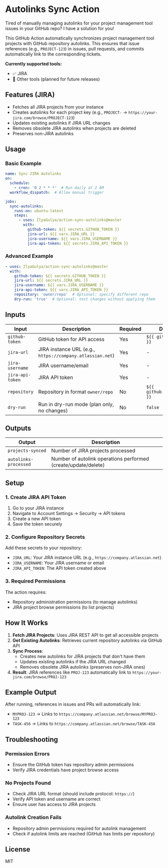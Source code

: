 # Autolinks Sync Action

Tired of manually managing autolinks for your project management tool issues in your GitHub repo? I have a solution for you!

This GitHub Action automatically synchronizes project management tool projects with GitHub repository autolinks. 
This ensures that issue references (e.g., `PROJECT-123`) in issues, pull requests, and commits automatically link to the corresponding tickets.

**Currently supported tools:**
- ✅ JIRA
- 🔄 Other tools (planned for future releases)

## Features (JIRA)

- Fetches all JIRA projects from your instance
- Creates autolinks for each project key (e.g., `PROJECT-` → `https://your-jira.com/browse/PROJECT-123`)
- Updates existing autolinks if JIRA URL changes
- Removes obsolete JIRA autolinks when projects are deleted
- Preserves non-JIRA autolinks

## Usage

### Basic Example

```yaml
name: Sync JIRA Autolinks
on:
  schedule:
    - cron: '0 2 * * *'  # Run daily at 2 AM
  workflow_dispatch:  # Allow manual trigger

jobs:
  sync-autolinks:
    runs-on: ubuntu-latest
    steps:
      - uses: IlyaGulya/action-sync-autolinks@master
        with:
          github-token: ${{ secrets.GITHUB_TOKEN }}
          jira-url: ${{ vars.JIRA_URL }}
          jira-username: ${{ vars.JIRA_USERNAME }}
          jira-api-token: ${{ secrets.JIRA_API_TOKEN }}
```

### Advanced Example

```yaml
- uses: IlyaGulya/action-sync-autolinks@master
  with:
    github-token: ${{ secrets.GITHUB_TOKEN }}
    jira-url: ${{ secrets.JIRA_URL }}
    jira-username: ${{ vars.JIRA_USERNAME }}
    jira-api-token: ${{ vars.JIRA_API_TOKEN }}
    repository: 'owner/repo'  # Optional: specify different repo
    dry-run: 'true'  # Optional: test changes without applying them
```

## Inputs

| Input            | Description                                               | Required | Default                    |
|------------------|-----------------------------------------------------------|----------|----------------------------|
| `github-token`   | GitHub token for API access                               | Yes      | `${{ github.token }}`      |
| `jira-url`       | JIRA instance URL (e.g., `https://company.atlassian.net`) | Yes      | -                          |
| `jira-username`  | JIRA username/email                                       | Yes      | -                          |
| `jira-api-token` | JIRA API token                                            | Yes      | -                          |
| `repository`     | Repository in format `owner/repo`                         | No       | `${{ github.repository }}` |
| `dry-run`        | Run in dry-run mode (plan only, no changes)               | No       | `false`                    |

## Outputs

| Output                | Description                                            |
|-----------------------|--------------------------------------------------------|
| `projects-synced`     | Number of JIRA projects processed                      |
| `autolinks-processed` | Number of autolink operations performed (create/update/delete) |

## Setup

### 1. Create JIRA API Token

1. Go to your JIRA instance
2. Navigate to Account Settings → Security → API tokens
3. Create a new API token
4. Save the token securely

### 2. Configure Repository Secrets

Add these secrets to your repository:

- `JIRA_URL`: Your JIRA instance URL (e.g., `https://company.atlassian.net`)
- `JIRA_USERNAME`: Your JIRA username or email
- `JIRA_API_TOKEN`: The API token created above

### 3. Required Permissions

The action requires:
- Repository administration permissions (to manage autolinks)
- JIRA project browse permissions (to list projects)

## How It Works

1. **Fetch JIRA Projects**: Uses JIRA REST API to get all accessible projects
2. **Get Existing Autolinks**: Retrieves current repository autolinks via GitHub API
3. **Sync Process**:
   - Creates new autolinks for JIRA projects that don't have them
   - Updates existing autolinks if the JIRA URL changed
   - Removes obsolete JIRA autolinks (preserves non-JIRA ones)
4. **Result**: JIRA references like `PROJ-123` automatically link to `https://your-jira.com/browse/PROJ-123`

## Example Output

After running, references in issues and PRs will automatically link:

- `MYPROJ-123` → Links to `https://company.atlassian.net/browse/MYPROJ-123`
- `TASK-456` → Links to `https://company.atlassian.net/browse/TASK-456`

## Troubleshooting

### Permission Errors
- Ensure the GitHub token has repository admin permissions
- Verify JIRA credentials have project browse access

### No Projects Found
- Check JIRA URL format (should include protocol: `https://`)
- Verify API token and username are correct
- Ensure user has access to JIRA projects

### Autolink Creation Fails
- Repository admin permissions required for autolink management
- Check if autolink limits are reached (GitHub has limits per repository)

## License

MIT
